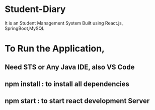 # Student-Diary
It is an Student Management System Built using React.js, SpringBoot,MySQL

# To Run the Application,
## Need STS or Any Java IDE, also VS Code
## npm install : to install all dependencies
## npm start : to start react development Server

